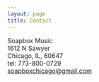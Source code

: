 ```yaml
---
layout: page
title: Contact
---
```


Soapbox Music  
1612 N Sawyer  
Chicago, IL, 60647  
tel: 773-800-0729  
soapboxchicago@gmail.com